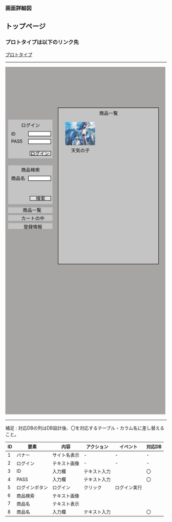 ### 画面詳細図
## トップページ
### プロトタイプは以下のリンク先
[プロトタイプ](https://www.figma.com/file/CWmWiQZnGznjvnWNRnL5kz/Untitled?node-id=4%3A5)
*****
<img src="../img/toppage.png/" width="500">

*****
補足 : 対応DBの列はDB設計後、〇を対応するテーブル・カラム名に差し替えること。

| ID | 要素 | 内容 | アクション | イベント | 対応DB |
|----|-----|------|------------|-----------|-------|
|1   |バナー|サイト名表示|-    |-           |-     |
|2   |ログイン|テキスト画像|-    |-         |-      |
|3   |ID      |入力欄     |テキスト入力    |      |〇 |
|4   |PASS    |入力欄     |テキスト入力    |      |〇 |
|5   |ログインボタン|ログイン|クリック     |ログイン実行|     |
|6   |商品検索|テキスト画像   |    |           |            |
|7   |商品名  |テキスト表示   |    |           |            |
|8   |商品名  |入力欄         |テキスト入力    |       |〇    |

